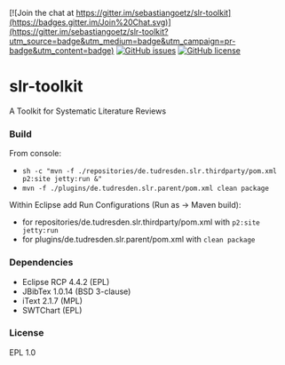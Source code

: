 [![Join the chat at https://gitter.im/sebastiangoetz/slr-toolkit](https://badges.gitter.im/Join%20Chat.svg)](https://gitter.im/sebastiangoetz/slr-toolkit?utm_source=badge&utm_medium=badge&utm_campaign=pr-badge&utm_content=badge) [![GitHub issues](https://img.shields.io/github/issues/sebastiangoetz/slr-toolkit.svg)](https://github.com/sebastiangoetz/slr-toolkit/issues) [![GitHub license](https://img.shields.io/badge/license-EPL-blue.svg)](https://raw.githubusercontent.com/sebastiangoetz/slr-toolkit/master/LICENSE)
# slr-toolkit

A Toolkit for Systematic Literature Reviews

### Build
From console:
* `sh -c "mvn -f ./repositories/de.tudresden.slr.thirdparty/pom.xml p2:site jetty:run &"`
* `mvn -f ./plugins/de.tudresden.slr.parent/pom.xml clean package`

Within Eclipse add Run Configurations (Run as -> Maven build):
* for repositories/de.tudresden.slr.thirdparty/pom.xml with `p2:site jetty:run`
* for plugins/de.tudresden.slr.parent/pom.xml with `clean package`

### Dependencies
* Eclipse RCP 4.4.2 (EPL)
* JBibTex 1.0.14 (BSD 3-clause)
* iText 2.1.7 (MPL)
* SWTChart (EPL)

### License
EPL 1.0
